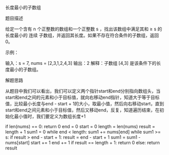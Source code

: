长度最小的子数组

题目描述

给定一个含有 n 个正整数的数组和一个正整数 s ，找出该数组中满足其和 ≥ s 的长度最小的 连续 子数组，并返回其长度。如果不存在符合条件的子数组，返回 0。

示例：

输入：s = 7, nums = [2,3,1,2,4,3]
输出：2
解释：子数组 [4,3] 是该条件下的长度最小的子数组。

解题思路

从题目中我们可以看出，我们可以定义两个指针start和end分别指向数组头，当start和end之间的元素和小于目标值，就向右移动end指针，知道大于等于目标值，比较最小长度与end - start + 1的大小，取最小值，然后向右移动start，直到start和end之间元素和小于目标值，然后又移动end，反复，知道遍历结束，在初始化最小值时，我们要定义为数组长度+1

if len(nums) == 0:
	return 0
end = 0
start = 0
length = len(nums)
result = length + 1
sum1 = 0
while end < length:
	sum1 += nums[end]
	while sum1 >= s:
		if result > end - start + 1:
			result = end - start + 1
		sum1 = sum1 - nums[start]
		start += 1
	end += 1
if result == length + 1:
	return 0
else:
	return result
		


